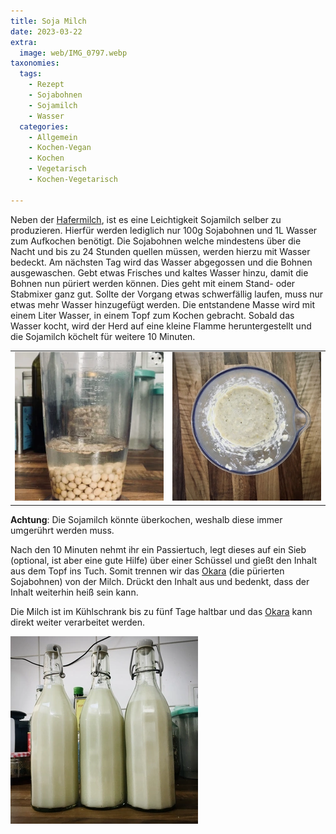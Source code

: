 ```yaml
---
title: Soja Milch
date: 2023-03-22
extra:
  image: web/IMG_0797.webp
taxonomies:
  tags:
    - Rezept
    - Sojabohnen
    - Sojamilch
    - Wasser
  categories:
    - Allgemein
    - Kochen-Vegan
    - Kochen
    - Vegetarisch
    - Kochen-Vegetarisch

---
```

Neben der [Hafermilch](/articles/hafermilch-2022-01-29/), ist es eine Leichtigkeit Sojamilch selber zu produzieren. Hierfür werden lediglich nur 100g Sojabohnen und 1L Wasser zum Aufkochen benötigt.
Die Sojabohnen welche mindestens über die Nacht und bis zu 24 Stunden quellen müssen, werden hierzu mit Wasser bedeckt.
Am nächsten Tag wird das Wasser abgegossen und die Bohnen ausgewaschen. Gebt etwas Frisches und kaltes Wasser hinzu, damit die Bohnen nun püriert werden können. Dies geht mit einem Stand- oder Stabmixer ganz gut. Sollte der Vorgang etwas schwerfällig laufen, muss nur etwas mehr Wasser hinzugefügt werden.
Die entstandene Masse wird mit einem Liter Wasser, in einem Topf zum Kochen gebracht. Sobald das Wasser kocht, wird der Herd auf eine kleine Flamme heruntergestellt und die Sojamilch köchelt für weitere 10 Minuten.

|||
:---:|:---:
[![Mit Wasser bedeckte Sojabohnen in einem Messbecher von vorne fotografiert. Im Hintergrund befinden sich unterschiedliche Behälter. Der Messbecher steht auf einer Arbeitsplatte](web/IMG_0777-thumb.webp)](web/IMG_0777.webp)|[![Messbecher von oben fotografiert. In diesem befindet sich eine Masse bzw. Brei aus Sojabohnen](web/IMG_0779-thumb.webp)](web/IMG_0779.webp)


**Achtung**: Die Sojamilch könnte überkochen, weshalb diese immer umgerührt werden muss.

Nach den 10 Minuten nehmt ihr ein Passiertuch, legt dieses auf ein Sieb (optional, ist aber eine gute Hilfe) über einer Schüssel und gießt den Inhalt aus dem Topf ins Tuch. Somit trennen wir das [Okara](/articles/okara-2023-02-04/) (die pürierten Sojabohnen) von der Milch. Drückt den Inhalt aus und bedenkt, dass der Inhalt weiterhin heiß sein kann.

Die Milch ist im Kühlschrank bis zu fünf Tage haltbar und das [Okara](/articles/Okara-2023-02-04/) kann direkt weiter verarbeitet werden.

[![Drei Flaschen von vorne fotografiert, gefüllt mit Sojamilch](web/IMG_0797-thumb.webp)](web/IMG_0797.webp)
